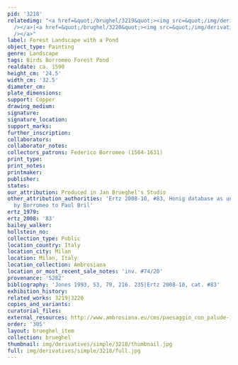 ```yaml
---
pid: '3218'
relatedimg: "<a href=&quot;/brughel/3219&quot;><img src=&quot;/img/derivatives/simple/3219/thumbnail.jpg&quot;
  /></a>|<a href=&quot;/brughel/3220&quot;><img src=&quot;/img/derivatives/simple/3220/thumbnail.jpg&quot;
  /></a>"
label: Forest Landscape with a Pond
object_type: Painting
genre: Landscape
tags: Birds Borromeo Forest Pond
realdate: ca. 1590
height_cm: '24.5'
width_cm: '32.5'
diameter_cm: 
plate_dimensions: 
support: Copper
drawing_medium: 
signature: 
signature_location: 
support_marks: 
further_inscription: 
collaborators: 
collaborator_notes: 
collectors_patrons: Federico Borromeo (1564-1631)
print_type: 
print_notes: 
printmaker: 
publisher: 
states: 
our_attribution: Produced in Jan Brueghel's Studio
other_attribution_authorities: 'Ertz 2008-10, #83, Honig database as uncertain, Attributed
  by Borromeo to Paul Bril'
ertz_1979: 
ertz_2008: '83'
bailey_walker: 
hollstein_no: 
collection_type: Public
location_country: Italy
location_city: Milan
location: Milan, Italy
location_collection: Ambrosiana
location_or_most_recent_sale_notes: 'inv. #74/20'
provenance: '5282'
bibliography: 'Jones 1993, 53, 79, 216. 235|Ertz 2008-10, cat. #83'
exhibition_history: 
related_works: 3219|3220
copies_and_variants: 
curatorial_files: 
external_resources: http://www.ambrosiana.eu/cms/paesaggio_con_palude-1581.html
order: '305'
layout: brueghel_item
collection: brueghel
thumbnail: img/derivatives/simple/3218/thumbnail.jpg
full: img/derivatives/simple/3218/full.jpg
---
```

